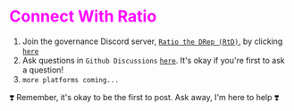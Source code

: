 # <span style="color:magenta">Connect With Ratio</span>

1. Join the governance Discord server, [`Ratio the DRep (RtD)`](https://discord.gg/ru9BsJPs5F), by clicking [`here`](https://discord.gg/ru9BsJPs5F)
2. Ask questions in `Github Discussions` [`here`](https://github.com/st8tikratio/cardano_DRep/discussions). It's okay if you're first to ask a question!
3. `more platforms coming...`

❣️ Remember, it's okay to be the first to post. Ask away, I'm here to help ❣️
